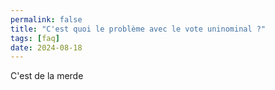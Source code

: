 ```yaml
---
permalink: false
title: "C'est quoi le problème avec le vote uninominal ?"
tags: [faq]
date: 2024-08-18
---
```



C'est de la merde
